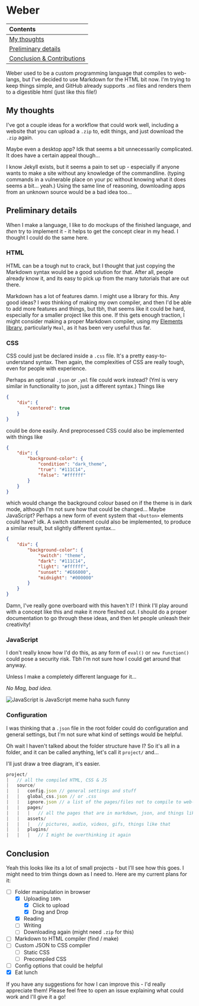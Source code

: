 # Weber

| Contents |
| :- |
| [My thoughts](#My-thoughts) |
| [Preliminary details](#Preliminary-details) |
| [Conclusion & Contributions](#Conclusion) |

Weber used to be a custom programming language that compiles to web-langs, but I've decided to use Markdown for the HTML bit now.
I'm trying to keep things simple, and GitHub already supports `.md` files and renders them to a digestible html (just like this file!)

## My thoughts

I've got a couple ideas for a workflow that could work well, including a website that you can upload a `.zip` to, edit things, and just download the `.zip` again.

Maybe even a desktop app? Idk that seems a bit unnecessarily complicated. It does have a certain appeal though...

I know Jekyll exists, but it seems a pain to set up - especially if anyone wants to make a site without any knowledge of the commandline.
(typing commands in a vulnerable place on your pc without knowing what it does seems a bit... yeah.)
Using the same line of reasoning, downloading apps from an unknown source would be a bad idea too...

## Preliminary details

When I make a language, I like to do mockups of the finished language, and _then_ try to implement it - it helps to get the concept clear in my head.
I thought I could do the same here.

### HTML

HTML can be a tough nut to crack, but I thought that just copying the Markdown syntax would be a good solution for that.
After all, people already know it, and its easy to pick up from the many tutorials that are out there.

Markdown has a lot of features damn. I might use a library for this. Any good ideas?
I *was* thinking of making my own compiler, and then I'd be able to add more features and things, but tbh, that seems like it could be hard, especially for a smaller project like this one. If this gets enough traction, I might consider making a proper Markdown compiler, using my [Elements library](https://github.com/Magnogen/Elements), particularly `Meal`, as it has been very useful thus far.

### CSS

CSS could just be declared inside a `.css` file. It's a pretty easy-to-understand syntax.
Then again, the complexities of CSS are really tough, even for people with experience.

Perhaps an optional `.json` or `.yml` file could work instead? (Yml is very similar in functionality to json, just a different syntax.) Things like

```json
{
    "div": {
        "centered": true
    }
}
```

could be done easily. And preprocessed CSS could also be implemented with things like

```json
{
    "div": {
        "background-color": {
            "condition": "dark_theme",
            "true": "#111C14",
            "false": "#ffffff"
        }
    }
}
```

which would change the background colour based on if the theme is in dark mode, although I'm not sure how that could be changed...
Maybe JavaScript? Perhaps a new form of event system that `<button>` elements could have? idk.
A switch statement could also be implemented, to produce a similar result, but slightly different syntax...

```json
{
    "div": {
        "background-color": {
            "switch": "theme",
            "dark": "#111C14",
            "light": "#ffffff",
            "sunset": "#E66000",
            "midnight": "#000000"
        }
    }
}
```

Damn, I've really gone overboard with this haven't I? I think I'll play around with a concept like this and make it more fleshed out.
I should do a proper documentation to go through these ideas, and then let people unleash their creativity! 

### JavaScript

I don't really know how I'd do this, as any form of `eval()` or `new Function()` could pose a security risk. Tbh I'm not sure how I could get around that anyway.

Unless I make a completely different language for it...

_No Mag, bad idea._

![JavaScript is JavaScript meme haha such funny](https://user-images.githubusercontent.com/25611707/148683938-e7a8cc21-483a-4f07-88a6-1fd9c3ddd688.jpg)

### Configuration

I was thinking that a `.json` file in the root folder could do configuration and general settings, but I'm not sure what kind of settings would be helpful.

Oh wait I haven't talked about the folder structure have I? So it's all in a folder, and it can be called anything, let's call it `project/` and...

I'll just draw a tree diagram, it's easier. 

```js
project/
|   // all the compiled HTML, CSS & JS
|   source/
|   |   config.json // general settings and stuff
|   |   global_css.json // or .css
|   |   ignore.json // a list of the pages/files not to compile to web-langs
|   |   pages/
|   |   |   // all the pages that are in markdown, json, and things like that
|   |   assets/
|   |   |   // pictures, audio, videos, gifs, things like that
|   |   plugins/
|   |   |   // I might be overthinking it again
```

## Conclusion

Yeah this looks like its a lot of small projects - but I'll see how this goes. I might need to trim things down as I need to. Here are my current plans for it:
- [ ] Folder manipulation in browser 
  - [x] Uploading `100%`
    - [x] Click to upload
    - [x] Drag and Drop
  - [x] Reading
  - [ ] Writing
  - [ ] Downloading again (might need `.zip` for this) 
- [ ] Markdown to HTML compiler (find / make)
- [ ] Custom JSON to CSS compiler
  - [ ] Static CSS
  - [ ] Precompiled CSS
- [ ] Config options that could be helpful
- [x] Eat lunch

If you have any suggestions for how I can improve this - I'd really appreciate them!
Please feel free to open an issue explaining what could work and I'll give it a go!
